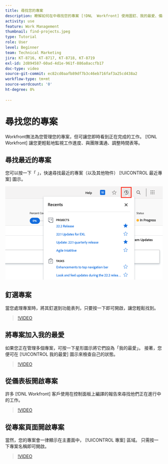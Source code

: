 ```yaml
---
title: 尋找您的專案
description: 瞭解如何在中尋找您的專案 [!DNL  Workfront] 使用圖釘、我的最愛、儀表板和 [!UICONTROL 專案] 頁面。
activity: use
feature: Work Management
thumbnail: find-projects.jpeg
type: Tutorial
role: User
level: Beginner
team: Technical Marketing
jira: KT-8716, KT-8717, KT-8718, KT-8719
exl-id: 2d894587-60ad-4d1e-961f-886a8accfb17
doc-type: video
source-git-commit: ec82cd0aafb89df7b3c46eb716faf3a25cd438a2
workflow-type: tm+mt
source-wordcount: '0'
ht-degree: 0%

---
```


# 尋找您的專案

Workfront無法為您管理您的專案，但可讓您即時看到正在完成的工作。 [!DNL Workfront] 讓您更輕鬆地監視工作進度、與團隊溝通、調整時間表等。

<!---
In this section, you will learn how to:

Find your projects in [!DNL Workfront]
Make your project visible to stakeholders
Find project communications
Use [!DNL Workfront] features when reviewing the task list to monitor project progress
--->

## 尋找最近的專案

您可以按一下「 」，快速尋找最近的專案（以及其他物件） [!UICONTROL 最近專案] 圖示。

![[!UICONTROL 狀態] 在專案標題中展開的欄位](assets/recents.png)

## 釘選專案

當您處理專案時，將其釘選到功能表列，只要按一下即可開啟，讓您輕鬆找到。

>[!VIDEO](https://video.tv.adobe.com/v/335038/?quality=12&learn=on)

## 將專案加入我的最愛

如果您正在管理多個專案，可按一下星形圖示將它們設為「我的最愛」。 接著，您便可在 [!UICONTROL 我的最愛] 圖示來檢查自己的狀態。

>[!VIDEO](https://video.tv.adobe.com/v/335039/?quality=12&learn=on)


## 從儀表板開啟專案

許多 [!DNL Workfront] 客戶使用在控制面板上編譯的報告來尋找他們正在進行中的工作。

>[!VIDEO](https://video.tv.adobe.com/v/335041/?quality=12&learn=on)


## 從專案頁面開啟專案

當然，您的專案會一律顯示在主畫面中， [!UICONTROL 專案] 區域。 只需按一下專案名稱即可開啟。

>[!VIDEO](https://video.tv.adobe.com/v/335040/?quality=12&learn=on)
